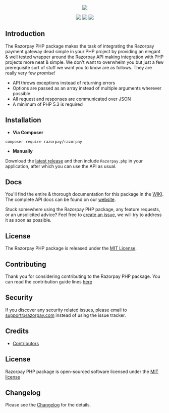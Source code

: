 <p align="center"><img src="https://razorpay.com/images/logo.png"></p>
<p align="center">
<a href="https://travis-ci.org/razorpay/razorpay-php"><img src="https://travis-ci.org/razorpay/razorpay-php.svg?branch=master"></a>
<a href="https://packagist.org/packages/razorpay/razorpay"><img src="https://poser.pugx.org/razorpay/razorpay/v/stable.svg"></a>
<a href="https://github.com/razorpay/razorpay-php/blob/master/LICENSE.txt"><img src="https://poser.pugx.org/razorpay/razorpay/license.svg"></a>
</p>

## Introduction

The Razorpay PHP package makes the task of integrating the Razorpay payment gateway dead simple in your PHP project by providing an elegant & well tested wrapper around the Razorpay API making integration with PHP projects more neat & simple. We don't want to overwhelm you but just a few prerequisite sort of stuff we want you to know are as follows. They are really very few _promise!_ 

- API throws exceptions instead of returning errors
- Options are passed as an array instead of multiple arguments wherever possible
- All request and responses are communicated over JSON
- A minimum of PHP 5.3 is required

## Installation

- **Via Composer**

```
composer require razorpay/razorpay
```

- **Manually**

Download the [latest release](https://github.com/razorpay/razorpay-php/releases) and then include `Razorpay.php` in your application, after which you can use the API as usual.

## Docs

You'll find the entire & thorough documentation for this package in the [WIKI](https://github.com/razorpay/razorpay-php/wiki). The complete API docs can be found on our [website](https://docs.razorpay.com/docs/getting-started).

Stuck somewhere using the Razorpay PHP package, any feature requests, or an unsolicited advice? Feel free to [create an issue](https://github.com/razorpay/razorpay-php/issues), we will try to address it as soon as possible.

## License

The Razorpay PHP package is released under the [MIT License](LICENSE.txt).

## Contributing

Thank you for considering contributing to the Razorpay PHP package. You can read the contribution guide lines [here](contributing.md)

## Security

If you discover any security related issues, please email to [support@razorpay.com](mailto:support@razorpay.com) instead of using the issue tracker.

## Credits

- [Contributors](https://github.com/razorpay/razorpay-php/contributors)

## License
Razorpay PHP package is open-sourced software licensed under the [MIT license](LICENSE.txt)

## Changelog
Please see the [Changelog](CHANGELOG.md) for the details.
